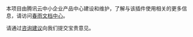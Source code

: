 本项目由腾讯云中小企业产品中心建设和维护，了解与该插件使用相关的更多信息，请访问[春雨文档中心](https://openapp.qq.com/docs/DCloudUni-app/soe.html)。

请通过[咨询建议](https://support.qq.com/products/164613)向我们提交宝贵意见。

